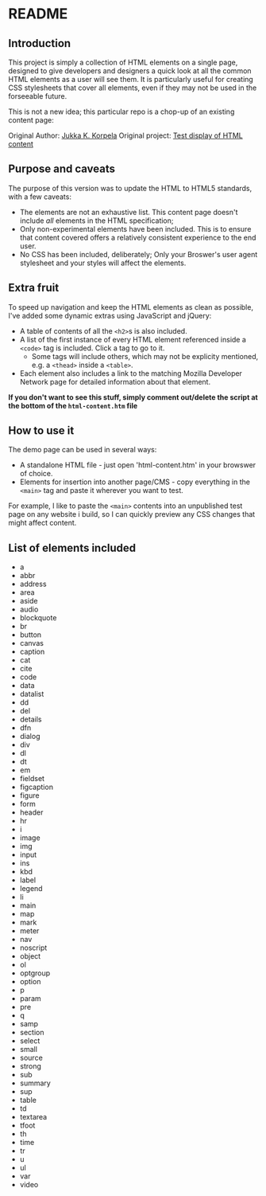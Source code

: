 # README

## Introduction

This project is simply a collection of HTML elements on a single page, designed to give developers and designers
a quick look at all the common HTML elements as a user will see them. It is particularly useful for creating 
CSS stylesheets that cover all elements, even if they may not be used in the forseeable future. 

This is not a new idea; this particular repo is a chop-up of an existing content page:

Original Author: [Jukka K. Korpela](http://www.cs.tut.fi/~jkorpela/personal.html)
Original project: [Test display of HTML content](http://www.cs.tut.fi/~jkorpela/www/testel.html)


## Purpose and caveats

The purpose of this version was to update the HTML to HTML5 standards, with a few caveats:

- The elements are not an exhaustive list. This content page doesn't include *all* elements in the HTML specification;
- Only non-experimental elements have been included. This is to ensure that content covered offers a relatively consistent experience to the end user.
- No CSS has been included, deliberately; Only your Broswer's user agent stylesheet and your styles will affect the elements. 

## Extra fruit

To speed up navigation and keep the HTML elements as clean as possible, I've added some dynamic extras using JavaScript and jQuery:

- A table of contents of all the `<h2>`s is also included. 
- A list of the first instance of every HTML element referenced inside a `<code>` tag is included. Click a tag to go to it.
  - Some tags will include others, which may not be explicity mentioned, e.g. a `<thead>` inside a `<table>`.
- Each element also includes a link to the matching Mozilla Developer Network page for detailed information about that element.

**If you don't want to see this stuff, simply comment out/delete the script at the bottom of the `html-content.htm` file**

## How to use it

The demo page can be used in several ways:

- A standalone HTML file - just open 'html-content.htm' in your browswer of choice.
- Elements for insertion into another page/CMS - copy everything in the `<main>` tag and paste it wherever you want to test.

For example, I like to paste the `<main>` contents into an unpublished test page on any website i build, so I can quickly preview
any CSS changes that might affect content.

## List of elements included

- a
- abbr
- address
- area
- aside
- audio
- blockquote
- br
- button
- canvas
- caption
- cat
- cite
- code
- data
- datalist
- dd
- del
- details
- dfn
- dialog
- div
- dl
- dt
- em
- fieldset
- figcaption
- figure
- form
- header
- hr
- i
- image
- img
- input
- ins
- kbd
- label
- legend
- li
- main
- map
- mark
- meter
- nav
- noscript
- object
- ol
- optgroup
- option
- p
- param
- pre
- q
- samp
- section
- select
- small
- source
- strong
- sub
- summary
- sup
- table
- td
- textarea
- tfoot
- th
- time
- tr
- u
- ul
- var
- video

